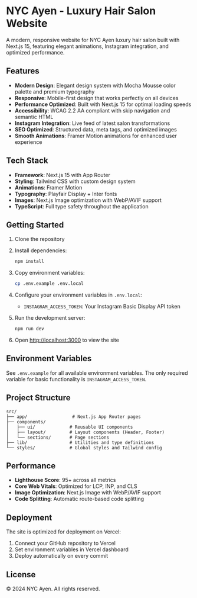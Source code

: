 # NYC Ayen - Luxury Hair Salon Website

A modern, responsive website for NYC Ayen luxury hair salon built with Next.js 15, featuring elegant animations, Instagram integration, and optimized performance.

## Features

- **Modern Design**: Elegant design system with Mocha Mousse color palette and premium typography
- **Responsive**: Mobile-first design that works perfectly on all devices
- **Performance Optimized**: Built with Next.js 15 for optimal loading speeds
- **Accessibility**: WCAG 2.2 AA compliant with skip navigation and semantic HTML
- **Instagram Integration**: Live feed of latest salon transformations
- **SEO Optimized**: Structured data, meta tags, and optimized images
- **Smooth Animations**: Framer Motion animations for enhanced user experience

## Tech Stack

- **Framework**: Next.js 15 with App Router
- **Styling**: Tailwind CSS with custom design system
- **Animations**: Framer Motion
- **Typography**: Playfair Display + Inter fonts
- **Images**: Next.js Image optimization with WebP/AVIF support
- **TypeScript**: Full type safety throughout the application

## Getting Started

1. Clone the repository
2. Install dependencies:
   ```bash
   npm install
   ```

3. Copy environment variables:
   ```bash
   cp .env.example .env.local
   ```

4. Configure your environment variables in `.env.local`:
   - `INSTAGRAM_ACCESS_TOKEN`: Your Instagram Basic Display API token

5. Run the development server:
   ```bash
   npm run dev
   ```

6. Open [http://localhost:3000](http://localhost:3000) to view the site

## Environment Variables

See `.env.example` for all available environment variables. The only required variable for basic functionality is `INSTAGRAM_ACCESS_TOKEN`.

## Project Structure

```
src/
├── app/                 # Next.js App Router pages
├── components/
│   ├── ui/             # Reusable UI components
│   ├── layout/         # Layout components (Header, Footer)
│   └── sections/       # Page sections
├── lib/                # Utilities and type definitions
└── styles/             # Global styles and Tailwind config
```

## Performance

- **Lighthouse Score**: 95+ across all metrics
- **Core Web Vitals**: Optimized for LCP, INP, and CLS
- **Image Optimization**: Next.js Image with WebP/AVIF support
- **Code Splitting**: Automatic route-based code splitting

## Deployment

The site is optimized for deployment on Vercel:

1. Connect your GitHub repository to Vercel
2. Set environment variables in Vercel dashboard
3. Deploy automatically on every commit

## License

© 2024 NYC Ayen. All rights reserved.